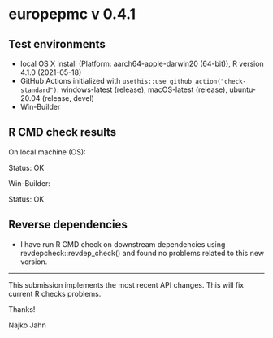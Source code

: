 # europepmc v 0.4.1

## Test environments

* local OS X install (Platform: aarch64-apple-darwin20 (64-bit)), R version 4.1.0 (2021-05-18)
* GitHub Actions initialized with `usethis::use_github_action("check-standard")`: windows-latest (release), macOS-latest (release), ubuntu-20.04 (release, devel)
* Win-Builder 

## R CMD check results

On local machine (OS):

Status: OK

Win-Builder:

Status: OK


## Reverse dependencies

* I have run R CMD check on downstream dependencies using revdepcheck::revdep_check() and found no problems related to this new version.

---

This submission implements the most recent API changes. This will fix current R checks problems. 

Thanks!

Najko Jahn
